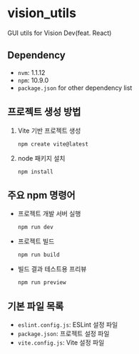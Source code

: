 # vision_utils

GUI utils for Vision Dev(feat. React)

## Dependency

- `nvm`: 1.1.12
- `npm`: 10.9.0
- `package.json` for other dependency list

## 프로젝트 생성 방법

1. Vite 기반 프로젝트 생성

    ```
    npm create vite@latest
    ```

1. node 패키지 설치

    ```
    npm install
    ```

## 주요 npm 명령어

- 프로젝트 개발 서버 실행

    ```
    npm run dev
    ```

- 프로젝트 빌드

    ```
    npm run build
    ```

- 빌드 결과 테스트용 프리뷰

    ```
    npm run preview
    ```

## 기본 파일 목록

- `eslint.config.js`: ESLint 설정 파일
- `package.json`: 프로젝트 설정 파일
- `vite.config.js`: Vite 설정 파일
